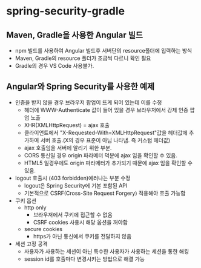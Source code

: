 # spring-security-gradle

## Maven, Gradle을 사용한 Angular 빌드
  - npm 빌드를 사용하여 Angular 빌드후 서버단의 resource폴더에 입력하는 방식
  - Maven, Gradle의 resource 폴더가 조금씩 다르니 확인 필요
  - Gradle의 경우 VS Code 사용불가.

## Angular와 Spring Security를 사용한 예제
  - 인증을 받지 않을 경우 브라우저 팝업이 뜨게 되어 있는데 이를 수정
    - 헤더에 WWW-Authenticate 값이 들어 있을 경우 브라우저에서 강제 인증 팝업 노출
    - XHR(XMLHttpRequest) = ajax 호출
    - 클라이언트에서 "X-Requested-With=XMLHttpRequest"값을 헤더값에 추가하여 서버 호출.(X의 경우 표준이 아님 나타냄. 즉 커스텀 헤더값)
    - ajax 호출임을 서버에 알리기 위한 부분.
    - CORS 통신일 경우 origin 파라메터 덕분에 ajax 임을 확인할 수 있음.
    - HTML5 일경우에도 origin 파라메터가 추가되기 때문에 ajax 임을 확인할 수 있음.
  - logout 호출시 (403 forbidden)에러나는 부분 수정
    - logout은 Spring Security에 기본 포함된 API
    - 기본적으로 CSRF(Cross-Site Request Forgery) 적용해야 호출 가능함
  - 쿠키 옵션
    - http only
      - 브라우저에서 쿠키에 접근할 수 없음
      - CSRF cookies 사용시 해당 옵션을 꺼야함
    - secure cookies
      - https가 아닌 통신에서 쿠키를 전달하지 않음
  - 세션 고정 공격
    - 사용자가 사용하는 세션이 아닌 특수한 사용자가 사용하는 세션을 통한 해킹
    - session id를 호출마다 변경시키는 방법으로 해결 가능
